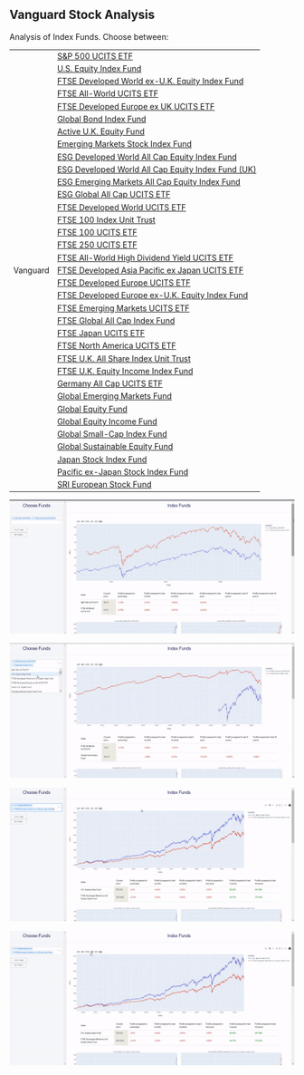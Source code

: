 ## Vanguard Stock Analysis

Analysis of Index Funds. Choose between:


<table>
  <tr>
    <td rowspan=35>Vanguard</td>
    <td>
        <a href="https://www.vanguard.co.uk/professional/product/etf/equity/9694/sp-500-ucits-etf-usd-accumulating">S&P 500 UCITS ETF</a>
    </td>
  </tr>

  <tr>
    <td>
        <a href="https://www.vanguard.co.uk/professional/product/fund/equity/9218/us-equity-index-fund-gbp-acc">U.S. Equity Index Fund</a>
    </td>
  </tr>

  <tr>
    <td>
        <a href="https://www.vanguard.co.uk/professional/product/fund/equity/9210/ftse-developed-world-ex-uk-equity-index-fund-gbp-acc">FTSE Developed World ex-U.K. Equity Index Fund</a>
    </td>
  </tr>

  <tr>
    <td>
        <a href="https://www.vanguard.co.uk/professional/product/etf/equity/9679/ftse-all-world-ucits-etf-usd-accumulating">FTSE All-World UCITS ETF</a>
    </td>
  </tr>

  <tr>
    <td>
        <a href="https://www.vanguard.co.uk/professional/product/etf/equity/9682/ftse-developed-europe-ex-uk-ucits-etf-eur-accumulating">FTSE Developed Europe ex UK UCITS ETF</a>
    </td>
  </tr>

  <tr>
    <td>
        <a href="https://www.vanguard.co.uk/professional/product/fund/bond/9138/global-bond-index-fund-chf-hedged-acc">Global Bond Index Fund</a>
    </td>
  </tr>

  <tr>
    <td>
        <a href="https://www.vanguard.co.uk/professional/product/fund/equity/9546/active-uk-equity-fund-gbp-acc">Active U.K. Equity Fund</a>
    </td>
  </tr>

  <tr>
    <td>
        <a href="https://www.vanguard.co.uk/professional/product/fund/equity/9229/emerging-markets-stock-index-fund-eur-acc">Emerging Markets Stock Index Fund</a>
    </td>
  </tr>

  <tr>
    <td>
        <a href="https://www.vanguard.co.uk/professional/product/fund/equity/9526/esg-developed-world-all-cap-equity-index-fund-uk-gbp-acc">ESG Developed World All Cap Equity Index Fund</a>
    </td>
  </tr>

  <tr>
    <td>
        <a href="https://www.vanguard.co.uk/professional/product/fund/equity/9526/esg-developed-world-all-cap-equity-index-fund-uk-gbp-acc">ESG Developed World All Cap Equity Index Fund (UK)</a>
    </td>
  </tr>

  <tr>
    <td>
        <a href="https://www.vanguard.co.uk/professional/product/fund/equity/E028/esg-emerging-markets-all-cap-equity-index-fund-chf-acc">ESG Emerging Markets All Cap Equity Index Fund</a>
    </td>
  </tr>

  <tr>
    <td>
        <a href="https://www.vanguard.co.uk/professional/product/etf/equity/9470/esg-global-all-cap-ucits-etf-usd-accumulating">ESG Global All Cap UCITS ETF</a>
    </td>
  </tr>

  <tr>
    <td>
        <a href="https://www.vanguard.co.uk/professional/product/etf/equity/9675/ftse-developed-world-ucits-etf-usd-accumulating">FTSE Developed World UCITS ETF</a>
    </td>
  </tr>

  <tr>
    <td>
        <a href="https://www.vanguard.co.uk/professional/product/fund/equity/8619/ftse-100-index-unit-trust-gbp-acc">FTSE 100 Index Unit Trust</a>
    </td>
  </tr>

  <tr>
    <td>
        <a href="https://www.vanguard.co.uk/professional/product/etf/equity/9580/ftse-100-ucits-etf-gbp-accumulating">FTSE 100 UCITS ETF</a>
    </td>
  </tr>

  <tr>
    <td>
        <a href="https://www.vanguard.co.uk/professional/product/etf/equity/9581/ftse-250-ucits-etf-gbp-accumulating">FTSE 250 UCITS ETF</a>
    </td>
  </tr>

  <tr>
    <td>
        <a href="https://www.vanguard.co.uk/professional/product/etf/equity/9677/ftse-all-world-high-dividend-yield-ucits-etf-usd-accumulating">FTSE All-World High Dividend Yield UCITS ETF</a>
    </td>
  </tr>

  <tr>
    <td>
        <a href="https://www.vanguard.co.uk/professional/product/etf/equity/9676/ftse-developed-asia-pacific-ex-japan-ucits-etf-usd-accumulating">FTSE Developed Asia Pacific ex Japan UCITS ETF</a>
    </td>
  </tr>

  <tr>
    <td>
        <a href="https://www.vanguard.co.uk/professional/product/etf/equity/9681/ftse-developed-europe-ucits-etf-eur-accumulating">FTSE Developed Europe UCITS ETF</a>
    </td>
  </tr>

  <tr>
    <td>
        <a href="https://www.vanguard.co.uk/professional/product/fund/equity/9214/ftse-developed-europe-ex-uk-equity-index-fund-gbp-acc">FTSE Developed Europe ex-U.K. Equity Index Fund</a>
    </td>
  </tr>

  <tr>
    <td>
        <a href="https://www.vanguard.co.uk/professional/product/etf/equity/9678/ftse-emerging-markets-ucits-etf-usd-accumulating">FTSE Emerging Markets UCITS ETF</a>
    </td>
  </tr>

  <tr>
    <td>
        <a href="https://www.vanguard.co.uk/professional/product/fund/equity/8617/ftse-global-all-cap-index-fund-gbp-acc">FTSE Global All Cap Index Fund</a>
    </td>
  </tr>

  <tr>
    <td>
        <a href="https://www.vanguard.co.uk/professional/product/etf/equity/9674/ftse-japan-ucits-etf-usd-accumulating">FTSE Japan UCITS ETF</a>
    </td>
  </tr>

  <tr>
    <td>
        <a href="https://www.vanguard.co.uk/professional/product/etf/equity/9680/ftse-north-america-ucits-etf-usd-accumulating">FTSE North America UCITS ETF</a>
    </td>
  </tr>

  <tr>
    <td>
        <a href="https://www.vanguard.co.uk/professional/product/fund/equity/9156/ftse-uk-all-share-index-unit-trust-gbp-acc">FTSE U.K. All Share Index Unit Trust</a>
    </td>
  </tr>

  <tr>
    <td>
        <a href="https://www.vanguard.co.uk/professional/product/fund/equity/9206/ftse-uk-equity-income-index-fund-gbp-acc">FTSE U.K. Equity Income Index Fund</a>
    </td>
  </tr>

  <tr>
    <td>
        <a href="https://www.vanguard.co.uk/professional/product/etf/equity/9688/germany-all-cap-ucits-etf-eur-distributing">Germany All Cap UCITS ETF</a>
    </td>
  </tr>

  <tr>
    <td>
        <a href="https://www.vanguard.co.uk/professional/product/fund/equity/9413/global-emerging-markets-fund-gbp-acc">Global Emerging Markets Fund</a>
    </td>
  </tr>

  <tr>
    <td>
        <a href="https://www.vanguard.co.uk/professional/product/fund/equity/9408/global-equity-fund-gbp-acc">Global Equity Fund</a>
    </td>
  </tr>

  <tr>
    <td>
        <a href="https://www.vanguard.co.uk/professional/product/fund/equity/9411/global-equity-income-fund-gbp-acc">Global Equity Income Fund</a>
    </td>
  </tr>

  <tr>
    <td>
        <a href="https://www.vanguard.co.uk/professional/product/fund/equity/9159/global-small-cap-index-fund-eur-acc">Global Small-Cap Index Fund</a>
    </td>
  </tr>

  <tr>
    <td>
        <a href="https://www.vanguard.co.uk/professional/product/fund/equity/E014/global-sustainable-equity-fund-gbp-acc">Global Sustainable Equity Fund</a>
    </td>
  </tr>

  <tr>
    <td>
        <a href="https://www.vanguard.co.uk/professional/product/fund/equity/9113/japan-stock-index-fund-eur-acc">Japan Stock Index Fund</a>
    </td>
  </tr>

  <tr>
    <td>
        <a href="https://www.vanguard.co.uk/professional/product/fund/equity/9876/pacific-ex-japan-stock-index-fund-aud-acc">Pacific ex-Japan Stock Index Fund</a>
    </td>
  </tr>

  <tr>
    <td>
        <a href="https://www.vanguard.co.uk/professional/product/fund/equity/9163/sri-european-stock-fund-eur-acc">SRI European Stock Fund</a>
    </td>
  </tr>
        
</table>

<p align="center">
  <img src="Vanguard/examples/example1.gif" alt="Logo">
</p>

<p align="center">
  <img src="Vanguard/examples/example2.gif" alt="Logo">
</p>

<p align="center">
  <img src="Vanguard/examples/example3.gif" alt="Logo">
</p>

<p align="center">
  <img src="Vanguard/examples/example4.gif" alt="Logo">
</p>
